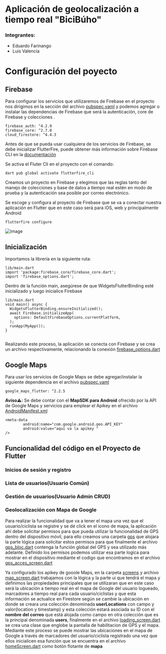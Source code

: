 # Aplicación de geolocalización a tiempo real "BiciBúho"

### Integrantes: 
- Eduardo Farinango
- Luis Valencia

# Configuración del poyecto

## Firebase 



Para configurar los servicios que utilizaremos de Firebase en el proyecto nos dirigimos en la sección del archivo [pubspec.yaml](https://github.com/stalin246/Flutter-BiciBuhoconGoogleMapsyFirebase/blob/master/pubspec.yaml) y podemos agregar o instalar las dependencias de Firebase que será la autenticación, core de Firebase y colecciones .


```
firebase_auth: ^4.2.9
firebase_core: ^2.7.0
cloud_firestore: ^4.4.3
```
Antes de que se pueda usar cualquiera de los servicios de Firebase, se debe inicializar FlutterFire, puede obtener más información sobre Firebase CLI en la [documentación](https://firebase.google.com/docs/cli)


Se activa el Fluter Cli en el proyecto con el comando: 

```
dart pub global activate flutterfire_cli
```
Creamos un proyecto en Firebase y elegimos que las reglas tanto del manejo de colecciones y base de datos a tiempo real estén en modo de prueba y la autenticación sea posible por correo electrónico.

Se escoge y configura al proyecto de Firebase que se va a conectar nuestra aplicación en Flutter que en este caso será para iOS, web y principalmente Android
```
flutterfire configure
```
![image](https://user-images.githubusercontent.com/77359338/222984102-1b0c2ad3-e9eb-4a32-a23c-4ba00c9a13a6.png)

## Inicialización

Importamos la librería en la siguiente ruta: 
```
lib/main.dart
import 'package:firebase_core/firebase_core.dart';
import 'firebase_options.dart';
```
Dentro de la función main, asegúrese de que WidgetsFlutterBinding esté inicializado y luego inicialice Firebase
```
lib/main.dart
void main() async {
  WidgetsFlutterBinding.ensureInitialized();
  await Firebase.initializeApp(
    options: DefaultFirebaseOptions.currentPlatform,
  );
  runApp(MyApp());
}


```

Realizando este proceso, la aplicación se conecta con Firebase y se crea un archivo respectivamente, relacionando la conexión [firebase_options.dart](https://github.com/stalin246/Flutter-BiciBuhoconGoogleMapsyFirebase/blob/master/lib/firebase_options.dart)


## Google Maps 

Para usar los servicios de Google Maps se debe agregar/instalar la siguiente dependencia en el archivo [pubspec.yaml](https://github.com/stalin246/Flutter-BiciBuhoconGoogleMapsyFirebase/blob/master/pubspec.yaml) 

```
google_maps_flutter: ^2.2.5

```
**Aviso⚠️:** Se debe contar con el **MapSDK para Android** ofrecido por la API de Google Maps y servicios para emplear el Apikey en el archivo [AndroidManifest.xml](https://github.com/stalin246/Flutter-GeolocalizacionConGoogleMaps/blob/v1.1/android/app/src/main/AndroidManifest.xml)

```
<meta-data 
        android:name="com.google.android.geo.API_KEY"
        android:value="aquí va la apikey "
/>
```

## Funcionalidad del código en el Proyecto de Flutter

### Inicios de sesión y registro

### Lista de usuarios(Usuario Común)

### Gestión de usuarios(Usuario Admin CRUD)

### Geolocalización con Mapa de Google
Para realizar la funcionalidad que va a tener el mapa una vez que el usuario/ciclista se registre y se dé click en el icono de mapa, la aplicación ahí debe solicitar permisos para que pueda utilizar la funcionalidad de GPS dentro del dispositivo móvil, para ello creamos una carpeta [gps](https://github.com/stalin246/Flutter-BiciBuhoconGoogleMapsyFirebase/tree/master/lib/blocs/gps)
que alojara la parte lógica para solicitar estos permisos para que finalmente el archivo  [gps_bloc.dart](https://github.com/stalin246/Flutter-BiciBuhoconGoogleMapsyFirebase/blob/master/lib/blocs/gps/gps_bloc.dart)
 contenga la función global del GPS y sea utilizado más adelante. 
 Definido los permisos podemos utilizar esa parte logica para mostrar en el dispositivo mediante el codigo que encontramos en el archivo  [gps_acces_screen.dart](https://github.com/stalin246/Flutter-BiciBuhoconGoogleMapsyFirebase/blob/master/lib/screens/gps_acces_screen.dart)

Ya configurado los apikey de gooole Maps, en la carpeta  [screens](https://github.com/stalin246/Flutter-BiciBuhoconGoogleMapsyFirebase/tree/master/lib/screens) y archivo  [map_screen.dart](https://github.com/stalin246/Flutter-BiciBuhoconGoogleMapsyFirebase/blob/master/lib/screens/map_screen.dart) trabajamos con la lógica y la parte ui que tendrá el mapa y definimos las propiedades principales que se utilizaran que en este caso será la ubicación a tiempo real en el mapa de Google del usuario logueado, marcadores a tiempo real para cada usuario/ciclistas y que esta información se actualice en Firestore según se cambie la ubicación en donde se creara una colección denominada **userLocations** con campo y valor(location y timestamp) y esta colección estará asociada su ID con el **nombre del correo** que está alojada como campo en otra colección que es la principal denominada **users**, finalmente en el archivo  [loading_screen.dart](https://github.com/stalin246/Flutter-BiciBuhoconGoogleMapsyFirebase/blob/master/lib/screens/loading_screen.dart) se crea una clase que englobe la pantalla de habilitacion de GPS y el mapa. Mediante este proceso se puede mostrar las ubicaciones en el mapa de Google a través de marcadores del usuario/ciclista registrado una vez que ellos inicialicen esa función que se encuentra en el archivo [homeScreen.dart](https://github.com/stalin246/Flutter-BiciBuhoconGoogleMapsyFirebase/blob/master/lib/src/ui/homeScreen.dart) como botón flotante de **mapa**


